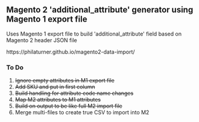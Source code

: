 <h2>Magento 2 'additional_attribute' generator using Magento 1 export file</h2>
<p>Uses Magento 1 export file to build 'additional_attribute' field based on Magento 2 header JSON file</p>
https://philaturner.github.io/magento2-data-import/
<h3>To Do</h3>
<ol>
<s><li>Ignore empty attributes in M1 export file</li></s>
<s><li>Add SKU and put in first column</li></s>
<s><li>Build handling for attribute code name changes</li></s>
<s><li>Map M2 attributes to M1 attributes</li></s>
<s><li>Build on output to be like full M2 import file</li></s>
<li>Merge multi-files to create true CSV to import into M2</li>
</ol>

